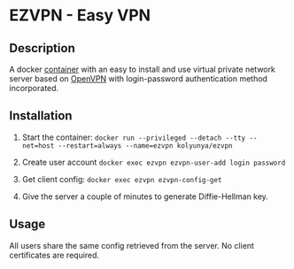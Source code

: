 # EZVPN - Easy VPN

## Description
A docker [container](https://hub.docker.com/r/kolyunya/ezvpn/) with an easy to install and use virtual private network server based on [OpenVPN](https://openvpn.net/) with login-password authentication method incorporated. 

## Installation
1. Start the container:
`docker run --privileged --detach --tty --net=host --restart=always --name=ezvpn kolyunya/ezvpn`

2. Create user account
`docker exec ezvpn ezvpn-user-add login password`

3. Get client config:
`docker exec ezvpn ezvpn-config-get`

4. Give the server a couple of minutes to generate Diffie-Hellman key.

## Usage
All users share the same config retrieved from the server. No client certificates are required.
